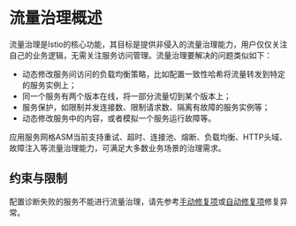 # 流量治理概述<a name="asm_01_0049"></a>

流量治理是Istio的核心功能，其目标是提供非侵入的流量治理能力，用户仅仅关注自己的业务逻辑，无需关注服务访问管理。流量治理要解决的问题类似如下：

-   动态修改服务间访问的负载均衡策略，比如配置一致性哈希将流量转发到特定的服务实例上；
-   同一个服务有两个版本在线，将一部分流量切到某个版本上；
-   服务保护，如限制并发连接数、限制请求数、隔离有故障的服务实例等；
-   动态修改服务中的内容，或者模拟一个服务运行故障等。

应用服务网格ASM当前支持重试、超时、连接池、熔断、负载均衡、HTTP头域、故障注入等流量治理能力，可满足大多数业务场景的治理需求。

## 约束与限制<a name="section17947144510113"></a>

配置诊断失败的服务不能进行流量治理，请先参考[手动修复项](手动修复项.md)或[自动修复项](自动修复项.md)修复异常。

